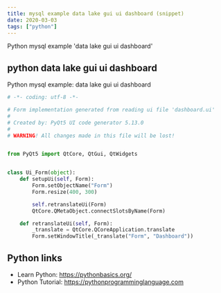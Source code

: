 ```yaml
---
title: mysql example data lake gui ui dashboard (snippet)
date: 2020-03-03
tags: ["python"]
---
```

Python mysql example 'data lake gui ui dashboard'


## python data lake gui ui dashboard

Python mysql example: data lake gui ui dashboard

```python
# -*- coding: utf-8 -*-

# Form implementation generated from reading ui file 'dashboard.ui'
#
# Created by: PyQt5 UI code generator 5.13.0
#
# WARNING! All changes made in this file will be lost!


from PyQt5 import QtCore, QtGui, QtWidgets


class Ui_Form(object):
    def setupUi(self, Form):
        Form.setObjectName("Form")
        Form.resize(400, 300)

        self.retranslateUi(Form)
        QtCore.QMetaObject.connectSlotsByName(Form)

    def retranslateUi(self, Form):
        _translate = QtCore.QCoreApplication.translate
        Form.setWindowTitle(_translate("Form", "Dashboard"))


```

## Python links

- Learn Python: https://pythonbasics.org/
- Python Tutorial: https://pythonprogramminglanguage.com
